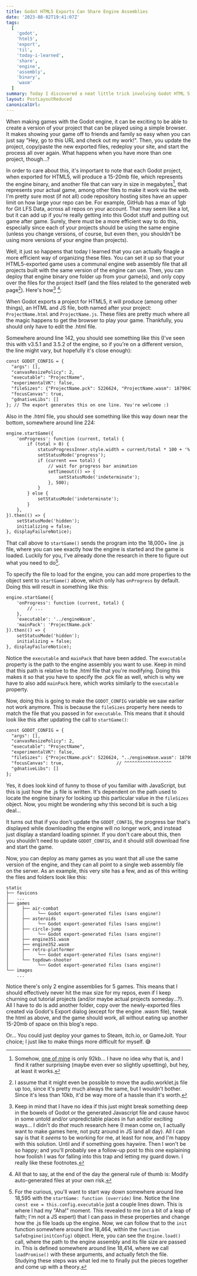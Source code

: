 ```yaml
---
title: Godot HTML5 Exports Can Share Engine Assemblies
date: '2023-08-02T19:41:07Z'
tags:
  [
    'godot',
    'html5',
    'export',
    'til',
    'today-i-learned',
    'share',
    'engine',
    'assembly',
    'binary',
    'wasm'
  ]
summary: Today I discovered a neat little trick involving Godot HTML 5 exports and their generated files
layout: PostLayoutReduced
canonicalUrl:
---
```


When making games with the Godot engine, it can be exciting to be able to create a version of your project that can be
played using a simple browser. It makes showing your game off to friends and family so easy when you can just say "Hey,
go to this URL and check out my work!". Then, you update the project, copy/paste the new exported files, redeploy your
site, and start the process all over again. What happens when you have more than one project, though...?

In order to care about this, it's important to note that each Godot project, when exported for HTML5, will produce a
15-20mb file, which represents the engine binary, and another file that can vary in size in megabytes[^1], that
represents your actual game, among other files to make it work via the web. I'm pretty sure most (if not all) code
repository hosting sites have an upper limit on how large your repo can be. For example, GitHub has a max of 1gb for
Git LFS Data, across all repos on your account. That may seem like a lot, but it can add up if you're really getting
into this Godot stuff and putting out game after game. Surely, there must be a more efficient way to do this,
especially since each of your projects should be using the same engine (unless you change versions, of course, but
even then, you shouldn't be using more versions of your engine than projects).

Well, it just so happens that today I learned that you can actually finagle a more efficient way of organizing these
files. You can set it up so that your HTML5-exported game uses a communal engine web assembly file that all projects
built with the same version of the engine can use. Then, you can deploy that engine binary one folder up from your
game(s), and only copy over the files for the project itself (and the files related to the generated web page[^2]).
Here's how[^3] [^4]:

When Godot exports a project for HTML5, it will produce (among other things), an HTML and JS file, both named after your
project: `ProjectName.html` and `ProjectName.js`. These files are pretty much where all the magic happens to get the
browser to play your game. Thankfully, you should only have to edit the .html file.

Somewhere around line 142, you should see something like this (I've seen this with v3.5.1 and 3.5.2 of the engine, so
if you're on a different version, the line might vary, but hopefully it's close enough):

```javascript:ProjectName.html
const GODOT_CONFIG = {
  "args": [],
  "canvasResizePolicy": 2,
  "executable": "ProjectName",
  "experimentalVK": false,
  "fileSizes": {"ProjectName.pck": 5226624, "ProjectName.wasm": 18790437},
  "focusCanvas": true,
  "gdnativeLibs": []
}; // The export generates this on one line. You're welcome :)
```

Also in the .html file, you should see something like this way down near the bottom, somewhere around line 224:

```javascript:ProjectName.html
engine.startGame({
    'onProgress': function (current, total) {
        if (total > 0) {
            statusProgressInner.style.width = current/total * 100 + '%';
            setStatusMode('progress');
            if (current === total) {
                // wait for progress bar animation
                setTimeout(() => {
                    setStatusMode('indeterminate');
                }, 500);
            }
        } else {
            setStatusMode('indeterminate');
        }
    },
}).then(() => {
    setStatusMode('hidden');
    initializing = false;
}, displayFailureNotice);
```

That call above to `startGame()` sends the program into the 18,000+ line .js file, where you can see exactly how the
engine is started and the game is loaded. Luckily for you, I've already done the research in there to figure out what
you need to do[^5].

To specify the file to load for the engine, you can add more properties to the object sent to `startGame()` above, which
only has `onProgress` by default. Doing this will result in something like this:

```javascript:ProjectName.html {5-6}
engine.startGame({
    'onProgress': function (current, total) {
        // ...
    },
    'executable': '../engineWasm',
    'mainPack': 'ProjectName.pck'
}).then(() => {
    setStatusMode('hidden');
    initializing = false;
}, displayFailureNotice);
```

Notice the `executable` and `mainPack` that have been added. The `executable` property is the path to the engine
assembly you want to use. Keep in mind that this path is relative to the .html file that you're modifying. Doing this
makes it so that you have to specify the .pck file as well, which is why we have to also add `mainPack` here, which
works similarly to the `executable` property.

Now, doing this is going to make the `GODOT_CONFIG` variable we saw earlier not work anymore. This is because the
`fileSizes` property here needs to match the file that you passed in for `executable`. This means that it should look
like this after updating the call to `startGame()`:

```javascript:ProjectName.html {6}
const GODOT_CONFIG = {
  "args": [],
  "canvasResizePolicy": 2,
  "executable": "ProjectName",
  "experimentalVK": false,
  "fileSizes": {"ProjectName.pck": 5226624, "../engineWasm.wasm": 18790437},
  "focusCanvas": true,                    // ^^^^^^^^^^^^^^^^^^
  "gdnativeLibs": []
};
```

Yes, it does look kind of funny to those of you familiar with JavaScript, but this is just how the .js file is written.
It's dependent on the path used to locate the engine binary for looking up this particular value in the `fileSizes`
object. Now, you might be wondering why this second bit is such a big deal...

It turns out that if you don't update the `GODOT_CONFIG`, the progress bar that's displayed while downloading the engine
will no longer work, and instead just display a standard loading spinner. If you don't care about this, then you
shouldn't need to update `GODOT_CONFIG`, and it should still download fine and start the game.

Now, you can deploy as many games as you want that all use the same version of the engine, and they can all point to a
single web assembly file on the server. As an example, this very site has a few, and as of this writing the files and
folders look like this:

```
static
├── favicons
│   ...
├── games
│     ├── air-combat
│     │     └── Godot export-generated files (sans engine!)
│     ├── asteroids
│     │     └── Godot export-generated files (sans engine!)
│     ├── circle-jump
│     │     └── Godot export-generated files (sans engine!)
│     ├── engine351.wasm
│     ├── engine352.wasm
│     ├── retro-platformer
│     │     └── Godot export-generated files (sans engine!)
│     └── topdown-shooter
│           └── Godot export-generated files (sans engine!)
└── images
    ...
```

Notice there's only 2 engine assemblies for 5 games. This means that I should effectively never
hit the max size for my repos, even if I keep churning out tutorial projects (and/or maybe actual projects someday...?).
All I have to do is add another folder, copy over the newly-exported files created via Godot's Export dialog (except for
the engine .wasm file), tweak the html as above, and the game should work, all without eating up another 15-20mb of
space on this blog's repo.

Or... You could just deploy your games to Steam, itch.io, or GameJolt. Your choice; I just like to make things more
difficult for myself. 😅

[^1]:
    Somehow, [one of mine](/projects/godot-retro-platformer) is only 92kb... I have no idea why that is, and I find
    it rather surprising (maybe even ever so slightly upsetting), but hey, at least it works.

[^2]:
    I assume that it might even be possible to move the audio.worklet.js file up too, since it's pretty much always
    the same, but I wouldn't bother. Since it's less than 10kb, it'd be way more of a hassle than it's worth.

[^3]:
    Keep in mind that I have no idea if this just might break something deep in the bowels of Godot or the generated
    Javascript file and cause havoc in some untold and/or unpredictable places in fun and/or exciting ways... I didn't do
    _that_ much research here (I mean come on, I actually want to make games here, not putz around in JS land all day). All I
    can say is that it _seems_ to be working for me, at least for now, and I'm happy with this solution. Until and if something
    goes haywire. Then I won't be so happy; and you'll probably see a follow-up post to this one explaining how foolish I was
    for falling into this trap and letting my guard down. I really like these footnotes.

[^4]: All that to say, at the end of the day the general rule of thumb is: Modify auto-generated files at your own risk.
[^5]:
    For the curious, you'll want to start way down somewhere around line 18,595 with the `startGame: function (override)`
    line. Notice the line `const exe = this.config.executable` just a couple lines down. This is where I had my "Aha!"
    moment. This revealed to me (on a bit of a leap of faith; I'm not a JS expert) that I can pass in these properties and
    change how the .js file loads up the engine. Now, we can follow that to the `init` function somewhere around line 18,464,
    within the `function SafeEngine(initConfig)` object. Here, you can see the `Engine.load()` call, where the path to the
    engine assembly and its file size are passed in. This is defined somewhere around line 18,414, where we call `loadPromise()`
    with these arguments, and actually fetch the file. Studying these steps was what led me to finally put the pieces together
    and come up with a theory.
